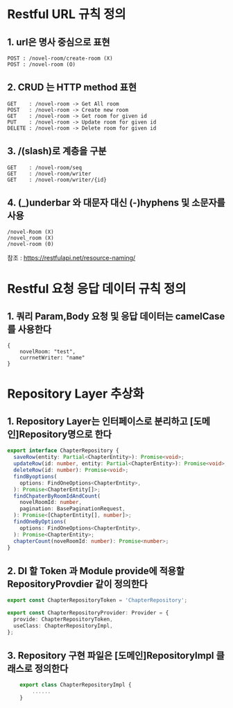 # Restful URL 규칙 정의

## 1. url은 명사 중심으로 표현

    POST : /novel-room/create-room (X)
    POST : /novel-room (O)

## 2. CRUD 는 HTTP method 표현

    GET    : /novel-room -> Get All room
    POST   : /novel-room -> Create new room
    GET    : /novel-room -> Get room for given id
    PUT    : /novel-room -> Update room for given id
    DELETE : /novel-room -> Delete room for given id

## 3. /(slash)로 계층을 구분

    GET    : /novel-room/seq
    GET    : /novel-room/writer
    GET    : /novel-room/writer/{id}

## 4. (\_)underbar 와 대문자 대신 (-)hyphens 및 소문자를 사용

    /novel-Room (X)
    /novel_room (X)
    /novel-room (0)

참조 : https://restfulapi.net/resource-naming/

# Restful 요청 응답 데이터 규칙 정의

## 1. 쿼리 Param,Body 요청 및 응답 데이터는 camelCase 를 사용한다

    {
        novelRoom: "test",
        currnetWriter: "name"
    }

# Repository Layer 추상화

## 1. Repository Layer는 인터페이스로 분리하고 [도메인]Repository명으로 한다

```ts
export interface ChapterRepository {
  saveRow(entity: Partial<ChapterEntity>): Promise<void>;
  updateRow(id: number, entity: Partial<ChapterEntity>): Promise<void>;
  deleteRow(id: number): Promise<void>;
  findByoptions(
    options: FindOneOptions<ChapterEntity>,
  ): Promise<ChapterEntity[]>;
  findChpaterByRoomIdAndCount(
    novelRoomId: number,
    pagination: BasePaginationRequest,
  ): Promise<[ChapterEntity[], number]>;
  findOneByOptions(
    options: FindOneOptions<ChapterEntity>,
  ): Promise<ChapterEntity>;
  chapterCount(noveRoomId: number): Promise<number>;
}
```

## 2. DI 할 Token 과 Module provide에 적용할 RepositoryProvdier 같이 정의한다

```ts
export const ChapterRepositoryToken = 'ChapterRepository';

export const ChapterRepositoryProvider: Provider = {
  provide: ChapterRepositoryToken,
  useClass: ChapterRepositoryImpl,
};
```

## 3. Repository 구현 파일은 [도메인]RepositoryImpl 클래스로 정의한다

```ts
    export class ChapterRepositoryImpl {
        ......
    }
```
